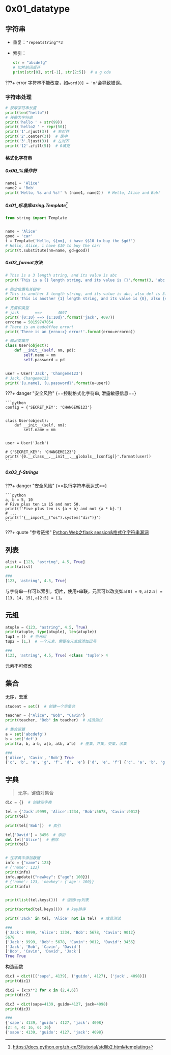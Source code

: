 # 0x01_datatype

## 字符串

- 重复：`"repeatstring"*3`
- 索引：

    ```python
    str = "abcdefg"
    # 切片前闭后开
    print(str[0], str[-1], str[2:5])  # a g cde
    ```

???+ error
    字符串不能改变，如`word[0] = 'm'`会导致错误。

### 字符串处理

```python
# 获取字符串长度
print(len("hello"))
# 转换为字符串
print('hello ' + str(99))
print('hello2 ' + repr(50))
print('1'.rjust(3))  # 右对齐
print('2'.center(3))  # 居中
print('3'.ljust(3))  # 左对齐
print('12'.zfill(5))  # 0填充
```

#### 格式化字符串

##### 0x00_%操作符

```python
name1 = 'Alice'
name2 = 'Bob'
print('Hello, %s and %s!' % (name1, name2))  # Hello, Alice and Bob!
```

##### 0x01_标准库string.Template[^template]

[^template]: <https://docs.python.org/zh-cn/3/tutorial/stdlib2.html#templating>

```python
from string import Template


name = 'Alice'
good = 'car'
t = Template('Hello, ${nm}, i have $$10 to buy the $gd!')
# Hello, Alice, i have $10 to buy the car!
print(t.substitute(nm=name, gd=good))
```

##### 0x02_format方法

```python
# This is a 3 length string, and its value is abc
print('This is a {} length string, and its value is {}'.format(3, 'abc'))

# 指定位置和关键字
# This is another 3 length string, and its value is abc, also def is 3.
print('This is another {1} length string, and its value is {0}, also {str} is 3.'.format('abc', 3, str='def'))

# 宽度和类型
# jack       ==>       4097
print('{0:10} ==> {1:10d}'.format('jack', 4097))
errorno = 50159747054
# There is an badc0ffee error!
print('There is an {erno:x} error!'.format(erno=errorno))

# 输出类属性
class User(object):
    def __init__(self, nm, pd):
        self.name = nm
        self.password = pd


user = User('Jack', 'Changeme123')
# Jack, Changeme123
print('{u.name}, {u.password}'.format(u=user))
```

???+ danger "安全风险"
    {==控制格式化字符串, 泄露敏感信息==}

    ```python
    config = {'SECRET_KEY': 'CHANGEME123'}


    class User(object):
        def __init__(self, nm):
            self.name = nm


    user = User('Jack')

    # {'SECRET_KEY': 'CHANGEME123'}
    print('{0.__class__.__init__.__globals__[config]}'.format(user))
    ```

##### 0x03_f-Strings

???+ danger "安全风险"
    {==执行字符串表达式==}

    ```python
    a, b = 5, 10
    # Five plus ten is 15 and not 50.
    print(f'Five plus ten is {a + b} and not {a * b}.')
    # ...
    print(f'{__import__("os").system("dir")}')
    ```


???+ quote "参考链接"
    [Python Web之flask session&格式化字符串漏洞](https://xz.aliyun.com/t/3569)


## 列表

```python
alist = [123, "astring", 4.5, True]
print(alist)

###
[123, 'astring', 4.5, True]
```

与字符串一样可以索引，切片，使用`+`串联，元素可以改变如`a[0] = 9`, `a[2:5] = [13, 14, 15]`, `a[2:5] = []`。

## 元组

```python
atuple = (123, "astring", 4.5, True)
print(atuple, type(atuple), len(atuple))
tup1 = ()  # 空元组
tup2 = (1,)  # 一个元素，需要在元素后添加逗号

###
(123, 'astring', 4.5, True) <class 'tuple'> 4
```

元素不可修改

## 集合

无序，去重

```python
student = set()  # 创建一个空集合

teacher = {"Alice", "Bob", "Cavin"}
print(teacher, "Bob" in teacher)  # 成员测试

# 集合运算
a = set('abcdefg')
b = set('def')
print(a, b, a-b, a|b, a&b, a^b)  # 差集，并集，交集，余集

###
{'Alice', 'Cavin', 'Bob'} True
{'c', 'b', 'a', 'g', 'f', 'd', 'e'} {'d', 'e', 'f'} {'c', 'a', 'b', 'g'} {'c', 'b', 'a', 'g', 'f', 'd', 'e'} {'d', 'e', 'f'} {'c', 'b', 'a', 'g'}
```

## 字典

> 无序，键值对集合

```python
dic = {}  # 创建空字典

tel = {'Jack':9999, 'Alice':1234, 'Bob':5678, 'Cavin':9012}
print(tel)

print(tel['Bob'])  # 索引

tel['David'] = 3456  # 添加
del tel['Alice']  # 删除
print(tel)


# 往字典中添加数据
info = {"name": 123}
# {'name': 123}
print(info)
info.update({"newkey": {"age": 100}})
# {'name': 123, 'newkey': {'age': 100}}
print(info)


print(list(tel.keys()))  # 返回key列表

print(sorted(tel.keys()))  # key排序

print('Jack' in tel, 'Alice' not in tel)  # 成员测试

###
{'Jack': 9999, 'Alice': 1234, 'Bob': 5678, 'Cavin': 9012}
5678
{'Jack': 9999, 'Bob': 5678, 'Cavin': 9012, 'David': 3456}
['Jack', 'Bob', 'Cavin', 'David']
['Bob', 'Cavin', 'David', 'Jack']
True True
```

构造函数

```python
dic1 = dict([('sape', 4139), ('guido', 4127), ('jack', 4098)])
print(dic1)

dic2 = {x:x**2 for x in (2,4,6)}
print(dic2)

dic3 = dict(sape=4139, guido=4127, jack=4098)
print(dic3)

###
{'sape': 4139, 'guido': 4127, 'jack': 4098}
{2: 4, 4: 16, 6: 36}
{'sape': 4139, 'guido': 4127, 'jack': 4098}
```
